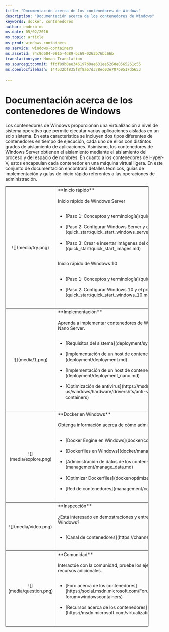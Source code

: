 ```yaml
---
title: "Documentación acerca de los contenedores de Windows"
description: "Documentación acerca de los contenedores de Windows"
keywords: docker, contenedores
author: enderb-ms
ms.date: 05/02/2016
ms.topic: article
ms.prod: windows-containers
ms.service: windows-containers
ms.assetid: 74c9d604-0915-4d89-bc69-0263b76bc66b
translationtype: Human Translation
ms.sourcegitcommit: ffdf89b0ae346197b9ae631ee5260e0565261c55
ms.openlocfilehash: 144532bf835f8f8a67d378ec03e707b9517d5653

---
```


# Documentación acerca de los contenedores de Windows

Los contenedores de Windows proporcionan una virtualización a nivel de sistema operativo que permite ejecutar varias aplicaciones aisladas en un solo sistema. En esta característica se incluyen dos tipos diferentes de contenedores en tiempo de ejecución, cada uno de ellos con distintos grados de aislamiento de aplicaciones. Asimismo, los contenedores de Windows Server obtienen el aislamiento mediante el aislamiento del proceso y del espacio de nombres. En cuanto a los contenedores de Hyper-V, estos encapsulan cada contenedor en una máquina virtual ligera. En este conjunto de documentación encontrará detalles técnicos, guías de implementación y guías de inicio rápido referentes a las operaciones de administración.

<table border="1" style="background-color:FFFFCC;border-collapse:collapse;border:1px solid FFCC00;color:000000;width:90%" cellpadding="25" cellspacing="5">
<tr>
<td ><center>![](media/try.png)</center></td>
<td>**Inicio rápido**<br /><br />
Inicio rápido de Windows Server<br /><br />
<ul>
<li>[Paso 1: Conceptos y terminología](quick_start/quick_start.md)<br /><br /></li>
<li>[Paso 2: Configurar Windows Server y el primer contenedor](quick_start/quick_start_windows_server.md)<br /><br /></li>
<li>[Paso 3: Crear e insertar imágenes del contenedor](quick_start/quick_start_images.md)<br /><br /></li>
</ul>
Inicio rápido de Windows 10<br /><br />
<ul>
<li>[Paso 1: Conceptos y terminología](quick_start/quick_start.md)<br /><br /></li>
<li>[Paso 2: Configurar Windows 10 y el primer contenedor](quick_start/quick_start_windows_10.md)<br /><br /></li>
</ul>
</td>
</tr>
<tr>
<td ><center>![](media/1.png)</center></td>
<td>**Implementación**<br /><br />
Aprenda a implementar contenedores de Windows en Windows Server 2016 y Nano Server.<br /><br />
<ul>
<li>[Requisitos del sistema](deployment/system_requirements.md)<br /><br /></li>
<li>[Implementación de un host de contenedor: Windows Server](deployment/deployment.md)<br /><br /></li>
<li>[Implementación de un host de contenedor: Nano Server](deployment/deployment_nano.md)<br /><br /></li>
<li>[Optimización de antivirus](https://msdn.microsoft.com/en-us/windows/hardware/drivers/ifs/anti-virus-optimization-for-windows-containers)<br /><br /></li>
</ul>
</td>
</tr>

<tr>
<td ><center>![](media/explore.png)</center></td>
<td>**Docker en Windows**<br /><br />
Obtenga información acerca de cómo administrar Docker en Windows.<br /><br />
<ul>
<li>[Docker Engine en Windows](docker/configure_docker_daemon.md)<br /><br /></li>
<li>[Dockerfiles en Windows](docker/manage_windows_dockerfile.md)<br /><br /></li>
<li>[Administración de datos de los contenedores](management/manage_data.md)<br /><br /></li>
<li>[Optimizar Dockerfiles](docker/optimize_windows_dockerfile.md)<br /><br /></li>
<li>[Red de contenedores](management/container_networking.md)<br /><br /></li>
</ul>
</td>
</tr>

<tr>
<td ><center>![](media/video.png)</center></td>
<td>**Inspección**<br /><br />
¿Está interesado en demostraciones y entrevistas del equipo de contenedor de Windows?<br /><br />
<ul>
<li>[Canal de contenedores](https://channel9.msdn.com/Blogs/containers)</li>
</ul>
<br />
</td>
</tr>

<tr>
<td ><center>![](media/question.png)</center></td>
<td>**Comunidad**<br /><br />
Interactúe con la comunidad, pruebe los ejemplos que le ofrecemos y busque recursos adicionales.<br /><br />
<ul>
<li>[Foro acerca de los contenedores](https://social.msdn.microsoft.com/Forums/en-US/home?forum=windowscontainers)<br /><br /></li>
<li>[Recursos acerca de los contenedores](https://msdn.microsoft.com/virtualization/community/community_overview)<br /><br /></li>
</ul>
</td>
</tr>
</table>



<!--HONumber=Oct16_HO4-->


